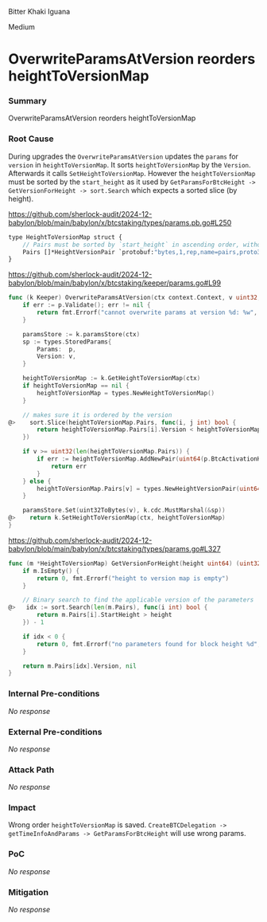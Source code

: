 Bitter Khaki Iguana

Medium

# OverwriteParamsAtVersion reorders heightToVersionMap

### Summary

OverwriteParamsAtVersion reorders heightToVersionMap

### Root Cause

During upgrades the `OverwriteParamsAtVersion` updates the `params` for `version` in `heightToVersionMap`.
It sorts `heightToVersionMap` by the `Version`. Afterwards it calls `SetHeightToVersionMap`. However the `heightToVersionMap` must be sorted by the `start_height` as it used by `GetParamsForBtcHeight -> GetVersionForHeight -> sort.Search` which expects a sorted slice (by height).

https://github.com/sherlock-audit/2024-12-babylon/blob/main/babylon/x/btcstaking/types/params.pb.go#L250

```proto
type HeightToVersionMap struct {
	// Pairs must be sorted by `start_height` in ascending order, without duplicates
	Pairs []*HeightVersionPair `protobuf:"bytes,1,rep,name=pairs,proto3" json:"pairs,omitempty"`
}
```

https://github.com/sherlock-audit/2024-12-babylon/blob/main/babylon/x/btcstaking/keeper/params.go#L99

```go
func (k Keeper) OverwriteParamsAtVersion(ctx context.Context, v uint32, p types.Params) error {
    if err := p.Validate(); err != nil {
        return fmt.Errorf("cannot overwrite params at version %d: %w", v, err)
    }

    paramsStore := k.paramsStore(ctx)
    sp := types.StoredParams{
        Params:  p,
        Version: v,
    }

    heightToVersionMap := k.GetHeightToVersionMap(ctx)
    if heightToVersionMap == nil {
        heightToVersionMap = types.NewHeightToVersionMap()
    }

    // makes sure it is ordered by the version
@>    sort.Slice(heightToVersionMap.Pairs, func(i, j int) bool {
        return heightToVersionMap.Pairs[i].Version < heightToVersionMap.Pairs[j].Version
    })

    if v >= uint32(len(heightToVersionMap.Pairs)) {
        if err := heightToVersionMap.AddNewPair(uint64(p.BtcActivationHeight), v); err != nil {
            return err
        }
    } else {
        heightToVersionMap.Pairs[v] = types.NewHeightVersionPair(uint64(p.BtcActivationHeight), v)
    }

    paramsStore.Set(uint32ToBytes(v), k.cdc.MustMarshal(&sp))
@>    return k.SetHeightToVersionMap(ctx, heightToVersionMap)
}

```

https://github.com/sherlock-audit/2024-12-babylon/blob/main/babylon/x/btcstaking/types/params.go#L327

```go
func (m *HeightToVersionMap) GetVersionForHeight(height uint64) (uint32, error) {
    if m.IsEmpty() {
        return 0, fmt.Errorf("height to version map is empty")
    }

    // Binary search to find the applicable version of the parameters
@>   idx := sort.Search(len(m.Pairs), func(i int) bool {
        return m.Pairs[i].StartHeight > height
    }) - 1

    if idx < 0 {
        return 0, fmt.Errorf("no parameters found for block height %d", height)
    }

    return m.Pairs[idx].Version, nil
}
```

### Internal Pre-conditions

_No response_

### External Pre-conditions

_No response_

### Attack Path

_No response_

### Impact

Wrong order `heightToVersionMap` is saved. `CreateBTCDelegation -> getTimeInfoAndParams -> GetParamsForBtcHeight` will use wrong params.

### PoC

_No response_

### Mitigation

_No response_